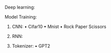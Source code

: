 Deep learning:

  Model Training:
1.	CNN:
•	Cifar10
•	Mnist
•	Rock Paper Scissors

3.	RNN:


4.	Tokenizer:
•	GPT2

